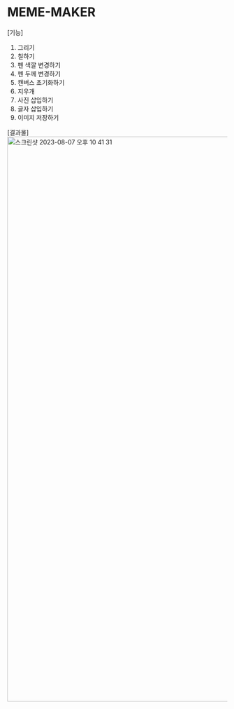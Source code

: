 # MEME-MAKER

[기능]
1. 그리기
2. 칠하기
3. 펜 색깔 변경하기
4. 펜 두께 변경하기
5. 캔버스 초기화하기
6. 지우개
7. 사진 삽입하기
8. 글자 삽입하기
9. 이미지 저장하기



[결과물]
<img width="1289" alt="스크린샷 2023-08-07 오후 10 41 31" src="https://github.com/doyn511/MEME-MAKER/assets/108219121/28df221b-6c04-4ef6-b4ea-5588c414a938">
